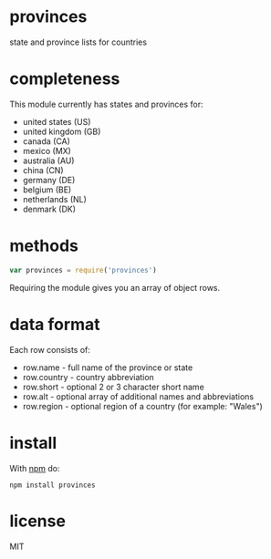 # provinces

state and province lists for countries

# completeness

This module currently has states and provinces for:

* united states (US)
* united kingdom (GB)
* canada (CA)
* mexico (MX)
* australia (AU)
* china (CN)
* germany (DE)
* belgium (BE)
* netherlands (NL)
* denmark (DK)

# methods

``` js
var provinces = require('provinces')
```

Requiring the module gives you an array of object rows.

# data format

Each row consists of:

* row.name - full name of the province or state
* row.country - country abbreviation
* row.short - optional 2 or 3 character short name
* row.alt - optional array of additional names and abbreviations
* row.region - optional region of a country (for example: "Wales")

# install

With [npm](https://npmjs.org) do:

```
npm install provinces
```

# license

MIT
